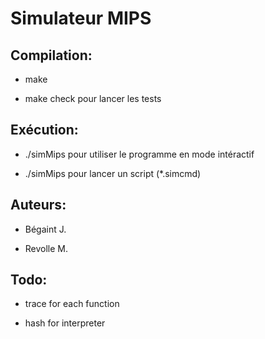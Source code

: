 Simulateur MIPS
===============


Compilation:
------------

* make

* make check pour lancer les tests


Exécution:
----------

* ./simMips pour utiliser le programme en mode intéractif

* ./simMips <filename> pour lancer un script (*.simcmd)


Auteurs:
--------

* Bégaint J.

* Revolle M.


Todo:
-----

* trace for each function

* hash for interpreter